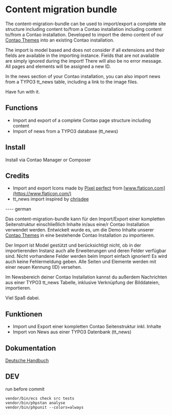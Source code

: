 # Content migration bundle

The content-migration-bundle can be used to import/export a complete site structure including content to/from a Contao
installation including content to/from a Contao installation. Developed to import the demo content of our
[Contao Themes](https://contao-themes.net) into an existing Contao installation.

The import is model based and does not consider if all extensions and their fields are available in the importing instance.
Fields that are not available are simply ignored during the import! There will also be no error message.
All pages and elements will be assigned a new ID.

In the news section of your Contao installation, you can also import news from a TYPO3 tt_news table, including a link
to the image files.

Have fun with it.

## Functions

- Import and export of a complete Contao page structure including content
- Import of news from a TYPO3 database (tt_news)

## Install

Install via Contao Manager or Composer

## Credits
- Import and export Icons made by [Pixel perfect](https://www.flaticon.com/authors/pixel-perfect) from [www.flaticon.com](https://www.flaticon.com/)
- tt_news import inspired by [chrisdee](https://github.com/chrizdee/tt_news_2_contao)


---- german

Das content-migration-bundle kann für den Import/Export einer kompletten Seitenstruktur
einschließlich Inhalte in/aus eine/r Contao Installation verwendet werden. Entwickelt
wurde es, um die Demo Inhalte unserer [Contao Themes](https://contao-themes.net) in eine bestehende
Contao Installation zu importieren.

Der Import ist Model gestützt und berücksichtigt nicht, ob in der importierenden Instanz auch alle Erweiterungen
und deren Felder verfügbar sind. Nicht vorhandene Felder werden beim Import einfach ignoriert! Es wird auch keine
Fehlermeldung geben. Alle Seiten und Elemente werden mit einer neuen Kennung (ID) versehen.

Im Newsbereich deiner Contao Installation kannst du außerdem Nachrichten aus einer TYPO3 tt_news Tabelle, inklusive Verknüpfung
der Bilddateien, importieren.

Viel Spaß dabei.

## Funktionen

- Import und Export einer kompletten Contao Seitenstruktur inkl. Inhalte
- Import von News aus einer TYPO3 Datenbank (tt_news)

## Dokumentation

[Deutsche Handbuch](https://pdir.de/docs/de/contao/extensions/content-migration/)

## DEV

run before commit

    vendor/bin/ecs check src tests
    vendor/bin/phpstan analyse
    vendor/bin/phpunit --colors=always
